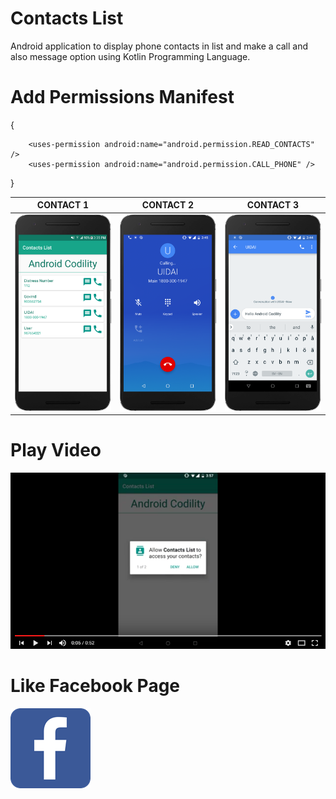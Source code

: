 # Contacts List
Android application to display phone contacts in list and make a call and also message option using Kotlin Programming Language.

# Add Permissions Manifest
 {
 
        <uses-permission android:name="android.permission.READ_CONTACTS" />
        <uses-permission android:name="android.permission.CALL_PHONE" />
}

CONTACT 1     |  CONTACT 2 |  CONTACT 3 |
:---------:|:----------:|:---------:
![](https://github.com/AndroidCodility/ContactsList/blob/master/design/list.png?raw=true)  |  ![](https://github.com/AndroidCodility/ContactsList/blob/master/design/call.png?raw=true) |  ![](https://github.com/AndroidCodility/ContactsList/blob/master/design/msg.png?raw=true) 

# Play Video
[![](https://github.com/AndroidCodility/ContactsList/blob/master/design/contact_video.png?raw=true)](https://youtu.be/h9hoV-SzpQI "Click here to watch")

# Like Facebook Page
[![](https://github.com/AndroidCodility/Barchart-Graph/blob/master/design/fb.png?raw=true)](https://www.facebook.com/androidcodility/ "Click here")
